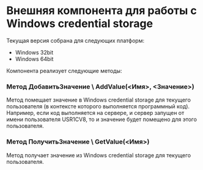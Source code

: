 # Внешняя компонента для работы с Windows credential storage 
Текущая версия собрана для следующих платформ:
- Windows 32bit    
- Windows 64bit

Компонента реализует следующие методы:

### Метод ДобавитьЗначение \ AddValue(<Имя>, <Значение>)

Метод помещает значение в Windows credential storage для текущего пользователя (в контексте которого выполняется программный код). 
Например, если код выполняется на сервере, и сервер запущен от имени пользователя USR1CV8, то и значение будет 
помещено для этого пользователя.

### Метод ПолучитьЗначение \ GetValue(<Имя>)

Метод получает значение из Windows credential storage для текущего пользователя.
